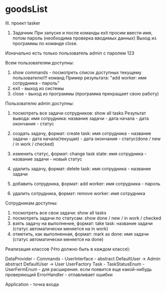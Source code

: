 # goodsList

III. проект tasker

1. Задачник
При запуске и после команды exit просим ввести имя, потом пароль (необходима проверка вводимых данных)
Выход из программы по команде close.

Изначально есть только пользователь admin с паролем 123

Всем пользователям доступны:
1) show commands - посмотреть список доступных текущему пользователю!!! команд
Пример результата: "add worker: имя сотрудника - пароль"
2) exit - выход из системы
3) close - выход из программы (программа прекращает свою работу)

Пользователю admin доступны:
1) посмотреть все задачи сотрудников: show all tasks
Результат вывода:
имя сотрудника:
название задачи - дата начала - дата окончания - статус

2) создать задачу, формат:
   create task: имя сотрудника - название задачи - дата начала(текущая) - дата окончания - статус(done / new / in work / checked)
3) изменить статус, формат:
   change task state: имя сотрудника - название задачи - новый статус
4) удалить задачу, формат:
   delete task: имя сотрудника - название задачи
5) добавить сотрудника, формат:
   add worker: имя сотрудника - пароль
6) удалить сотрудника, формат:
   remove worker: имя сотрудника

Сотрудникам доступны:
1) посмотреть все свои задачи:
   show all tasks
2) посмотреть задачи по статусам:
   show done / new / in work / checked
2) взять задачу на выполнение, формат:
   take task: название задачи (статус автоматически меняется на in work)
3) отметить, как выполненная, формат:
   mark as done: имя задачи (статус автоматически меняется на done)

Реализация классов (Что должно быть в каждом классе):

DataProvider -
Commands -
UserInterface -
abstract DefaultUser -> Admin
abstract DefaultUser -> User
UserFactory
Task -
TaskStatusEnum -
UserFermEnum - для расширения. если появится еще какой-нибудь проверяющий
ErrorHandler - отлавливает ошибки

Application - точка входа